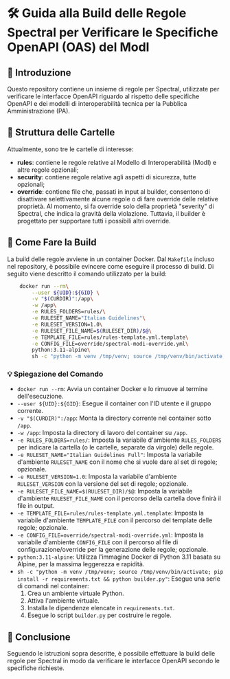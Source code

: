 # 🛠️ Guida alla Build delle Regole Spectral per Verificare le Specifiche OpenAPI (OAS) del ModI

## 🚀 Introduzione

Questo repository contiene un insieme di regole per Spectral, utilizzate per verificare le interfacce OpenAPI riguardo al rispetto delle specifiche OpenAPI e dei modelli di interoperabilità tecnica per la Pubblica Amministrazione (PA).

## 📂 Struttura delle Cartelle

Attualmente, sono tre le cartelle di interesse:

- **rules**: contiene le regole relative al Modello di Interoperabilità (ModI) e altre regole opzionali;
- **security**: contiene regole relative agli aspetti di sicurezza, tutte opzionali;
- **override**: contiene file che, passati in input al builder, consentono di disattivare selettivamente alcune regole o di fare override delle relative proprietà. Al momento, si fa override solo della proprietà "severity" di Spectral, che indica la gravità della violazione. Tuttavia, il builder è progettato per supportare tutti i possibili altri override.

## 🔧 Come Fare la Build

La build delle regole avviene in un container Docker. Dal `Makefile` incluso nel repository, è possibile evincere come eseguire il processo di build. Di seguito viene descritto il comando utilizzato per la build:

```sh
	docker run --rm\
		--user ${UID}:${GID} \
		-v "$(CURDIR)":/app\
		-w /app\
		-e RULES_FOLDERS=rules/\
		-e RULESET_NAME="Italian Guidelines"\
		-e RULESET_VERSION=1.0\
		-e RULESET_FILE_NAME=$(RULESET_DIR)/$@\
		-e TEMPLATE_FILE=rules/rules-template.yml.template\
		-e CONFIG_FILE=override/spectral-modi-override.yml\
		python:3.11-alpine\
		sh -c "python -m venv /tmp/venv; source /tmp/venv/bin/activate; pip install -r requirements.txt && python builder.py"
```

### 💡 Spiegazione del Comando

- `docker run --rm`: Avvia un container Docker e lo rimuove al termine dell'esecuzione.
- `--user ${UID}:${GID}`: Esegue il container con l'ID utente e il gruppo corrente.
- `-v "$(CURDIR)":/app`: Monta la directory corrente nel container sotto `/app`.
- `-w /app`: Imposta la directory di lavoro del container su `/app`.
- `-e RULES_FOLDERS=rules/`: Imposta la variabile d'ambiente `RULES_FOLDERS` per indicare la cartella (o le cartelle, separate da virgole) delle regole.
- `-e RULESET_NAME="Italian Guidelines Full"`: Imposta la variabile d'ambiente `RULESET_NAME` con il nome che si vuole dare al set di regole; opzionale.
- `-e RULESET_VERSION=1.0`: Imposta la variabile d'ambiente `RULESET_VERSION` con la versione del set di regole; opzionale.
- `-e RULESET_FILE_NAME=$(RULESET_DIR)/$@`: Imposta la variabile d'ambiente `RULESET_FILE_NAME` con il percorso della cartella dove finirà il file in output.
- `-e TEMPLATE_FILE=rules/rules-template.yml.template`: Imposta la variabile d'ambiente `TEMPLATE_FILE` con il percorso del template delle regole; opzionale.
- `-e CONFIG_FILE=override/spectral-modi-override.yml`: Imposta la variabile d'ambiente `CONFIG_FILE` con il percorso al file di configurazione/override per la generazione delle regole; opzionale.
- `python:3.11-alpine`: Utilizza l'immagine Docker di Python 3.11 basata su Alpine, per la massima leggerezza e rapidità.
- `sh -c "python -m venv /tmp/venv; source /tmp/venv/bin/activate; pip install -r requirements.txt && python builder.py"`: Esegue una serie di comandi nel container:
  1. Crea un ambiente virtuale Python.
  2. Attiva l'ambiente virtuale.
  3. Installa le dipendenze elencate in `requirements.txt`.
  4. Esegue lo script `builder.py` per costruire le regole.

## 🏁 Conclusione

Seguendo le istruzioni sopra descritte, è possibile effettuare la build delle regole per Spectral in modo da verificare le interfacce OpenAPI secondo le specifiche richieste.
